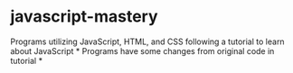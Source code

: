 # javascript-mastery
Programs utilizing JavaScript, HTML, and CSS following a tutorial to learn about JavaScript
    * Programs have some changes from original code in tutorial *
